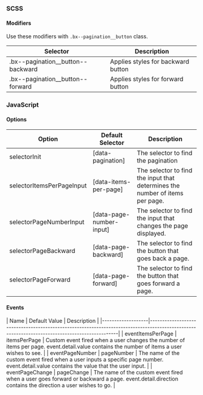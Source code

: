 ### SCSS

#### Modifiers

Use these modifiers with `.bx--pagination__button` class.

| Selector                          | Description                        |
|-----------------------------------|------------------------------------|
| .bx--pagination__button--backward | Applies styles for backward button |
| .bx--pagination__button--forward  | Applies styles for forward button  |


### JavaScript

#### Options

| Option                    | Default Selector         | Description                                                                  |
|---------------------------|--------------------------|------------------------------------------------------------------------------|
| selectorInit              | [data-pagination]        | The selector to find the pagination                                          |
| selectorItemsPerPageInput | [data-items-per-page]    | The selector to find the input that determines the number of items per page. |
| selectorPageNumberInput   | [data-page-number-input] | The selector to find the input that changes the page displayed.              |
| selectorPageBackward      | [data-page-backward]     | The selector to find the button that goes back a page.                       |
| selectorPageForward       | [data-page-forward]      | The selector to find the button that goes forward a page.                    |

#### Events

| Name              | Default Value       | Description                                                                                                                            |
|-------------------|-----------------------------------------------------------------------------------------------------------------------------------------------|
| eventItemsPerPage | itemsPerPage        | Custom event fired when a user changes the number of items per page. event.detail.value contains the number of items a user wishes to see.         |
| eventPageNumber   | pageNumber          | The name of the custom event fired when a user inputs a specific page number. event.detail.value contains the value that the user input.           |
| eventPageChange   | pageChange          | The name of the custom event fired when a user goes forward or backward a page. event.detail.direction contains the direction a user wishes to go. |
